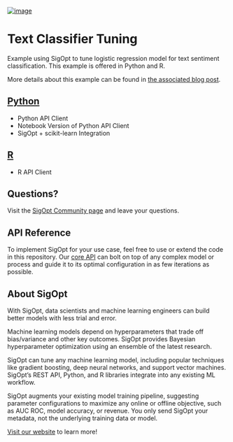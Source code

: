 [![image](https://sigopt.com/static/img/SigOpt_logo_horiz.png?raw=true)](https://sigopt.com)

# Text Classifier Tuning

Example using SigOpt to tune logistic regression model for text sentiment classification. This example is offered in Python and R.

More details about this example can be found in [the associated blog post](http://blog.sigopt.com/post/133089144983/sigopt-for-ml-automatically-tuning-text).

## [Python](python)
 * Python API Client
 * Notebook Version of Python API Client
 * SigOpt + scikit-learn Integration

## [R](r)
 * R API Client

## Questions?
Visit the [SigOpt Community page](https://community.sigopt.com) and leave your questions.

## API Reference
To implement SigOpt for your use case, feel free to use or extend the code in this repository. Our [core API](https://sigopt.com/docs) can bolt on top of any complex model or process and guide it to its optimal configuration in as few iterations as possible.

## About SigOpt

With SigOpt, data scientists and machine learning engineers can build better models with less trial and error.

Machine learning models depend on hyperparameters that trade off bias/variance and other key outcomes. SigOpt provides Bayesian hyperparameter optimization using an ensemble of the latest research.

SigOpt can tune any machine learning model, including popular techniques like gradient boosting, deep neural networks, and support vector machines. SigOpt’s REST API, Python, and R libraries integrate into any existing ML workflow.

SigOpt augments your existing model training pipeline, suggesting parameter configurations to maximize any online or offline objective, such as AUC ROC, model accuracy, or revenue. You only send SigOpt your metadata, not the underlying training data or model.

[Visit our website](https://sigopt.com) to learn more!
